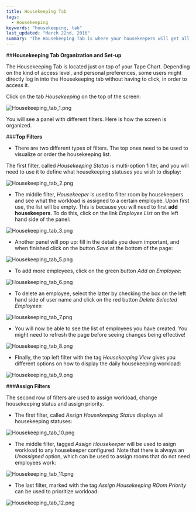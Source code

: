 ```yaml
---
title: Housekeeping Tab
tags: 
  - Housekeeping
keywords: "housekeeping, tab"
last_updated: "March 22nd, 2016"
summary: "The Housekeeping Tab is where your housekeepers will get all the information they need to organize their daily work-load. Learn here how to make the most from it!"  
---  
```



##**Housekeeping Tab Organization and Set-up**  

The Housekeeping Tab is located just on top of your Tape Chart. Depending on the kind of  access level, and personal preferences, some users might directly log in into the Housekeeping tab without having to click, in order to access it.  

Click on the tab _Housekeeping_ on the top of the screen:  

![Housekeeping_tab_1.png]({{site.baseurl}}/images/Housekeeping_tab_1.png)


You will see a panel with different filters. Here is how the screen is organized.  


###**Top Filters**  


- There are two different types of filters. The top ones need to be used to visualize or order the housekeeping list.  

The first filter, called _Housekeeping Status_ is multi-option filter, and you will need to use it to define what housekeeping statuses you wish to display:  


![Housekeeping_tab_2.png]({{site.baseurl}}/images/Housekeeping_tab_2.png)    


- The middle filter, _Housekeeper_ is used to filter room by housekeepers and see what the workload is assigned to a certain employee. Upon first use, the list will be empty. This is because you will need to first **add housekeepers**. To do this, click on the link _Employee List_ on the left hand side of the panel:  

![Housekeeping_tab_3.png]({{site.baseurl}}/images/Housekeeping_tab_3.png)  


- Another panel will pop up: fill in the details you deem important, and when finished click on the button _Save_ at the bottom of the page:  

![Housekeeping_tab_5.png]({{site.baseurl}}/images/Housekeeping_tab_5.png)


- To add more employees, click on the green button _Add an Employee_:  


![Housekeeping_tab_6.png]({{site.baseurl}}/images/Housekeeping_tab_6.png)  


- To delete an employee, select the latter by checking the box on the left hand side of user name and click on the red button _Delete Selected Employees_:  


![Housekeeping_tab_7.png]({{site.baseurl}}/images/Housekeeping_tab_7.png)  


- You will now be able to see the list of employees you have created. You might need to refresh the page before seeing changes being effective!

![Housekeeping_tab_8.png]({{site.baseurl}}/images/Housekeeping_tab_8.png)  


- FInally, the top left filter with the tag _Housekeeping View_ gives you different options on how to display the daily housekeeping workload:  

![Housekeeping_tab_9.png]({{site.baseurl}}/images/Housekeeping_tab_9.png)  



###**Assign Filters**  

The second row of filters are used to assign workload, change housekeeping status and assign priority.  

- The first filter, called _Assign Housekeeping Status_ displays all housekeeping statuses:  

![Housekeeping_tab_10.png]({{site.baseurl}}/images/Housekeeping_tab_10.png)  


- The middle filter, tagged _Assign Housekeeper_ will be used to asign workload to any housekeeper configured. Note that there is always an _Unassigned_ option, which can be used to assign rooms that do not need employees work:  

![Housekeeping_tab_11.png]({{site.baseurl}}/images/Housekeeping_tab_11.png)


- The last filter, marked with the tag _Assign Housekeeping ROom Priority_ can be used to prioritize workload:  


![Housekeeping_tab_12.png]({{site.baseurl}}/images/Housekeeping_tab_12.png)







